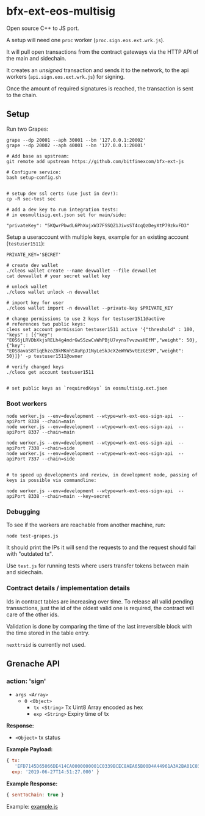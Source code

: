 # bfx-ext-eos-multisig

Open source C++ to JS port.


A setup will need one `proc` worker (`proc.sign.eos.ext.wrk.js`).

It will pull open transactions from the contract gateways via the HTTP API of the main and sidechain.

It creates an *unsigned* transaction and sends it to the network, to the api workers (`api.sign.eos.ext.wrk.js`)
for signing.

Once the amount of required signatures is reached, the transaction is sent to the chain.

## Setup

Run two Grapes:

```
grape --dp 20001 --aph 30001 --bn '127.0.0.1:20002'
grape --dp 20002 --aph 40001 --bn '127.0.0.1:20001'
```

```
# Add base as upstream:
git remote add upstream https://github.com/bitfinexcom/bfx-ext-js

# Configure service:
bash setup-config.sh


# setup dev ssl certs (use just in dev!):
cp -R sec-test sec

# add a dev key to run integration tests:
# in eosmultisig.ext.json set for main/side:

"privateKey": "5KQwrPbwdL6PhXujxW37FSSQZ1JiwsST4cqQzDeyXtP79zkvFD3"
```

Setup a useraccount with multiple keys, example for an existing account
(`testuser1511`):

```
PRIVATE_KEY='SECRET'

# create dev wallet
./cleos wallet create --name devwallet --file devwallet
cat devwallet # your secret wallet key

# unlock wallet
./cleos wallet unlock -n devwallet

# import key for user
./cleos wallet import -n devwallet --private-key $PRIVATE_KEY

# change permissions to use 2 keys for testuser1511@active
# references two public keys:
cleos set account permission testuser1511 active '{"threshold" : 100, "keys" : [{"key": "EOS6jLRVDbXkjsRELh4g4mdrGwSSzwCvWhPBjU7vynsTvvzwsHEfM","weight": 50}, {"key": "EOS8avaS8TiqEhzoZ8kMKnhSXuRpJ1NyLeSkJcX2eWYW5vtEzGESM","weight": 50}]}' -p testuser1511@owner

# verify changed keys
./cleos get account testuser1511


# set public keys as `requiredKeys` in eosmultisig.ext.json

```

### Boot workers

```
node worker.js --env=development --wtype=wrk-ext-eos-sign-api  --apiPort 8338 --chain=main
node worker.js --env=development --wtype=wrk-ext-eos-sign-api  --apiPort 8337 --chain=main

node worker.js --env=development --wtype=wrk-ext-eos-sign-api  --apiPort 7338 --chain=side
node worker.js --env=development --wtype=wrk-ext-eos-sign-api  --apiPort 7337 --chain=side


# to speed up developments and review, in development mode, passing of keys is possible via commandline:

node worker.js --env=development --wtype=wrk-ext-eos-sign-api  --apiPort 8338 --chain=main --key=secret
```

### Debugging

To see if the workers are reachable from another machine, run:

```
node test-grapes.js
```

It should print the IPs it will send the requests to and the request should fail with "outdated tx".

Use `test.js` for running tests where users transfer tokens between main and sidechain.

### Contract details / implementation details

Ids in contract tables are increasing over time. To release **all** valid pending transactions, just the
id of the oldest valid one is required, the contract will care of the other ids.

Validation is done by comparing the time of the last irreversible block with the time stored in the table entry.

`nexttrsid` is currently not used.


## Grenache API

### action: 'sign'

  - `args <Array>`
    - `0 <Object>`
      - `tx <String>` Tx Uint8 Array encoded as hex
      - `exp <String>` Expiry time of tx


**Response:**

  - `<Object>` tx status

**Example Payload:**

```js
{ tx:
   'EFD7145D65066DE414CA0000000001C0339BCEC8AEA65B00D4A44961A3A2BA01C0339BCEC8AEA65B00000000A8ED3232080C0000000000000000',
  exp: '2019-06-27T14:51:27.000' }
```

**Example Response:**

```js
{ sentToChain: true }
```

Example: [example.js](example.js)
